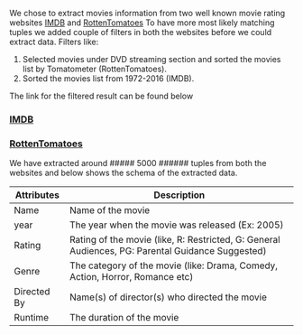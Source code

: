 We chose to extract movies information from two well known movie rating websites [IMDB](https://www.imdb.com/) and [RottenTomatoes](https://www.rottentomatoes.com/)
To have more most likely matching tuples we added couple of filters in both the websites before we could extract data. Filters like:

1. Selected movies under DVD streaming section and sorted the movies list by Tomatometer (RottenTomatoes).
2. Sorted the movies list from 1972-2016 (IMDB).

The link for the filtered result can be found below

### [IMDB](https://www.imdb.com/list/ls057823854/?sort=list_order,asc&st_dt=&mode=detail&page=1)
### [RottenTomatoes](https://www.rottentomatoes.com/browse/dvd-streaming-all?minTomato=0&maxTomato=100&services=amazon;hbo_go;itunes;netflix_iw;vudu;amazon_prime;fandango_now&genres=1;2;4;5;6;8;9;10;11;13;18;14&sortBy=tomato)


We have extracted around ##### 5000 ###### tuples from both the websites and below shows the schema of the extracted data.

| Attributes  |  Description |
|---|---|
|  Name | Name of the movie  |
|  year |  The year when the movie was released (Ex: 2005)  |
| Rating  |  Rating of the movie (like, R: Restricted, G: General Audiences, PG: Parental Guidance Suggested)  |
|  Genre |  The category of the movie (like: Drama, Comedy, Action, Horror, Romance etc) |
|  Directed By | Name(s) of director(s) who directed the movie   |
|  Runtime |  The duration of the movie |
